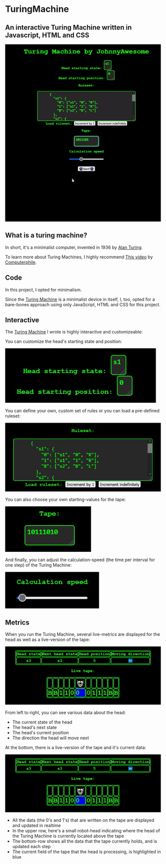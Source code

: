 # TuringMachine

## An interactive Turing Machine written in Javascript, HTML and CSS

![Interactive Turing Machine](https://github.com/johnnyawesome/TuringMachine/blob/main/Turing%20Machine/DemoImages/InteractiveTuringMachine.gif?raw=true)

## What is a turing machine?

In short, it's a minimalist computer, invented in 1936 by [Alan Turing](https://en.wikipedia.org/wiki/Alan_Turing).

To learn more about Turing Machines, I highly recommend [This video](https://www.youtube.com/watch?v=dNRDvLACg5Q) by [Computerphile](https://www.youtube.com/@Computerphile).

## Code

In this project, I opted for minimalism.

Since the [Turing Machine](https://en.wikipedia.org/wiki/Turing_machine) is a minimalist device in itself, I, too, opted for a bare-bones approach using only JavaScript, HTML and CSS for this project.

## Interactive

The [Turing Machine](https://en.wikipedia.org/wiki/Turing_machine) I wrote is highly interactive and customizeable:

You can customize the head's starting state and position:

![Head starting state and position](https://github.com/johnnyawesome/TuringMachine/blob/main/Turing%20Machine/DemoImages/HeadStartingStateAndPosition.jpg?raw=true)

You can define your own, custom set of rules or you can load a pre-defined ruleset:

![Rule Set](https://github.com/johnnyawesome/TuringMachine/blob/main/Turing%20Machine/DemoImages/Ruleset.jpg?raw=true)

You can also choose your own starting-values for the tape:

![Tape starting values](https://github.com/johnnyawesome/TuringMachine/blob/main/Turing%20Machine/DemoImages/TapeStartingValues.jpg?raw=true)

And finally, you can adjust the calculation-speed (the time per interval for one step) of the Turing Machine:

![Calculation-Speed per step](https://github.com/johnnyawesome/TuringMachine/blob/main/Turing%20Machine/DemoImages/CalculationSpeed.jpg?raw=true)

## Metrics

When you run the Turing Machine, several live-metrics are displayed for the head as well as a live-version of the tape:

![Head and tape live-metrics](https://github.com/johnnyawesome/TuringMachine/blob/main/Turing%20Machine/DemoImages/LiveHeadAndTapeData.gif?raw=true)

From left to right, you can see various data about the head:

- The current state of the head
- The head's next state
- The head's current position
- The direction the head will move next

At the bottom, there is a live-version of the tape and it's current data:

![Head and tape live-metrics](https://github.com/johnnyawesome/TuringMachine/blob/main/Turing%20Machine/DemoImages/LiveHeadAndTapeData.gif?raw=true)

- All the data (the 0's and 1's) that are written on the tape are displayed and updated in realtime
- In the upper row, here's a small robot-head indicating where the head of the Turing Machine is currently located above the tape
- The bottom-row shows all the data that the tape currently holds, and is updated each step
- The current field of the tape that the head is processing, is highlighted in blue
